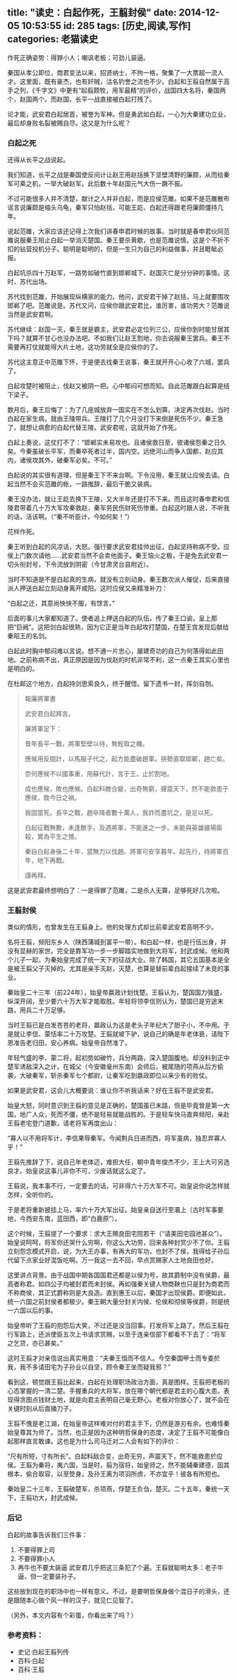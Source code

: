 title: "读史：白起作死，王翦封侯"
date: 2014-12-05 10:53:55
id: 285
tags: [历史,阅读,写作]
categories: 老猫读史
---

作死正确姿势：得罪小人；嘲讽老板；可劲儿装逼。

秦国从孝公即位，商君变法以来，招贤纳士，不拘一格，聚集了一大票超一流人才。这里面，既有豪杰，也有奸贼，沽名钓誉之流也不少。白起和王翦自然属于高手之列，《千字文》中更有“起翦颇牧，用军最精”的评价，战国四大名将，秦国两个，赵国两个。而赵国，长平一战直接被白起打残了。

论才能，武安君白起居首，被誉为军神。但是勇武如白起，一心为大秦建功立业，最后却身败名裂被赐自尽。这又是为什么呢？

<!--more-->

### 白起之死

还得从长平之战说起。

我们知道，长平之战是秦国使反间计让赵王用赵括换下坚壁清野的廉颇，从而给秦军可乘之机，一举大破赵军。此后数十年赵国元气大伤一蹶不振。

不过可能很多人并不清楚，献计之人并非白起，而是应侯范雎。如果不是范雎散布谣言说廉颇是缩头乌龟，秦军只怕赵括，可能王龁、白起还得跟老将廉颇僵持几年。

说起范雎，大家应该还记得上次我们讲春申君时候的故事。当时就是春申君伙同范雎说服秦王阻止白起一举消灭楚国。秦王要杀黄歇，也是范雎说情。这是个不折不扣的钻营投机分子。聪明是聪明的，但是一生只为自己的利益做事，并且睚眦必报。

白起坑杀四十万赵军，一路势如破竹直到邯郸城下，赵国灭亡是分分钟的事情。这时，苏代出场。

苏代找到范雎，开始展现纵横家的能力。他问，武安君干掉了赵括，马上就要围攻邯郸了吧。范雎说是。苏代又问，应侯你跟武安君比，谁厉害，谁功劳大？范雎说当然是武安君啊。

苏代继续：赵国一灭，秦王就是霸主，武安君必定位列三公，应侯你到时能甘居其下吗？就算不甘心也没办法吧。不如我们让赵王割地，你去说服秦王罢兵。秦王不需要再打仗就能得大片土地，这功劳就全是应侯你的了。

苏代这主意正中范雎下怀，于是便去找秦王说事，秦王就开开心心收了六城，罢兵了。

白起攻楚时被阻止，伐赵又被阴一把。心中郁闷可想而知。自此范雎跟白起算是结下梁子。

数月后，秦王后悔了：为了几座城放弃一国实在不怎么划算。决定再次伐赵。当时白起在家生病，就由王陵带兵。王陵打了几个月没打下来倒是死伤不少。秦王急了，就想让病愈的白起代替王陵。武安君呢，这就开始了作死。

白起上奏说，这仗打不了：“邯郸实未易攻也。且诸侯救日至，彼诸侯怨秦之日久矣。今秦虽破长平军，而秦卒死者过半，国内空。远绝河山而争人国都，赵应其内，诸侯攻其外，破秦军必矣。不可。”

白起说的其实很有道理，但是秦王下不来台啊。下令没用，秦王就让应侯去请。白起当然不会买范雎的帐，一路推辞，最后干脆又装病。

秦王没办法，就让王龁去换下王陵，又大半年还是打不下来。而且这时春申君和信陵君带着几十万大军攻秦救赵，秦军劳民伤财死伤惨重。白起这时跟人说，不听我的话，活该啊。（“秦不听臣计，今如何矣！”）

花样作死。

秦王听到白起的风凉话，大怒。强行要求武安君挂帅出征，白起坚持称病不受。应侯上门数次请他……武安君当然不会卖他面子。秦王恼火之极，于是免去武安君一切头衔封号，下令流放到阴密（今甘肃灵台县附近）。

当时不知道是不是白起真的生病，就没有立刻动身。秦王数次派人催促，后来直接派人押送白起立刻动身离开咸阳。这时应侯又来精准补刀：

“白起之迁，其意尚怏怏不服，有馀言。”

后面的事儿大家都知道了。使者追上押送白起的队伍，传了秦王口谕，呈上那把“巨阙”。这把剑白起很熟，因为它正是当年白起攻打楚国，在楚王宫发现后献给秦昭王的名剑。

白起此时胸中郁闷难以言说。想不通一片忠心，屡建奇功的自己为何落得如此田地。之前称病不出，真正原因是因为伐赵的时机非常不利，这一点秦王其实心里也是明白的。

在杜邮这个地方，白起持剑思索良久，终于醒悟。留下遗书一封，挥剑自刎。

> 報廉將軍書
> 
> 
> 武安君白起拜言。
> 
> 廉將軍足下：
> 
> 昔年長平一戰，將軍堅壁以待，無輕取之機。
> 
> 應候用反間計，以馬服子代之，起方能盡破趙軍。挾勢直取邯鄲，趙亡矣。
> 
> 奈何應候不以國事重，用蘇代計，言于王，止於割地。
> 
> 成也應候，敗也應候。白起料敵合變，出奇無窮，聲震天下，然不能救患于應侯，致今日之禍。
> 
> 我固當死。長平之戰，趙卒降者數十萬人，我詐而盡坑之，是足以死。
> 
> 白起征戰無數，未逢敵手。及遇將軍，不能進之一步。未能與英雄疆場廝殺，實為平生之憾。
> 
> 秦自白起身後二十年，當無力以伐趙。將軍可安享暮年。起先行，待將軍百年，地下再戰。
> 
> 
> 謹再拜。

这是武安君最终想明白了：一是得罪了范雎，二是杀人无算，足够死好几次啦。

### 王翦封侯

类似的情形，也曾发生在王翦身上。他的处理方式却比前辈武安君高明不少。

名将王翦，频阳东乡人（陕西蒲城到富平一带）。和白起一样，也是行伍出身，并没有显赫的家世。完全是靠军功一步一步脚踏实地做到大将军，封武成候。他和两个儿子一起，为秦始皇完成了统一天下的征战大业。除了韩国，其它五国基本是全是被王翦父子灭掉的。尤其是亲手灭赵，灭楚，也算是替前辈白起接续了未竞的事业。

秦始皇二十三年（前224年），始皇帝嬴政计划伐楚。王翦认为，楚国国力强盛，纵深开阔，至少要六十万大军才能取胜。年轻将领李信则认为，楚国已是穷途末路，用兵二十万足够。

当时王翦已是白发苍苍的老将，嬴政认为这是老头子年纪大了胆子小，不中用。于是就让李信、蒙恬率二十万攻楚。王翦就坡下驴，说自己的确是年老体衰，请陛下恩准告老归田，安心养病。始皇帝自然准了。

年轻气盛的李、蒙二将，起初势如破竹，兵分两路，深入楚国腹地。却没料到正中楚军诱敌深入之计。在城父（今安徽毫州东南）会师后，被尾随的项燕从后方偷袭，大破秦军，斩杀秦军七个都尉，让秦军吃到嬴政即位以来少有的败仗。

如果是武安君，这会儿大概要说：谁让你不听我话来？好在王翦不是武安君。

始皇大怒，同时意识到王翦的意见是正确的，楚国虽已末路，但是毕竟曾是第一大国，地广人众，死而不僵，绝不是轻易就能战胜的。于是轻车快马直奔频阳，亲赴王翦老宅登门道歉，请老将军再度出山：

“寡人以不用将军计，李信果辱秦军。今闻荆兵日进而西，将军虽病，独忍弃寡人乎！”

王翦先推辞了下，说自己年老体迈，难担大任，朝中青年俊杰不少，王上大可另选良才。始皇说这事儿非你不可，少废话就这么定了。

王翦说，我本事不行，一定要去的话，可非得六十万大军不可。始皇说你说怎样就怎样，全听你的。

于是老将重新披挂上马，率六十万大军出征。始皇亲自送行至灞上（古时军事要地，今西安东南，蓝田西，即“白鹿原”）。

这个时候，王翦提了一个要求：求大王赐良田宅院若干（“请美田宅园池甚众”）。始皇说呵呵，将军你还哭什么穷啊，你这么大功劳，回来各种封赏少不了你。王翦立刻怨念模式开启，说，为大王办事，有再大的军功，也封不了侯，我得给子孙后代留下点家业好混饭吃啊。万一我这一去不回，早点赏赐家人土地良田也好。

这里讲点背景。由于战国中期各国国君还都是以侯为号，故其爵制中没有侯爵，最高者称君。如四公子均被封君而未封侯。再如强秦关键人物商鞅也只是封为商君而不称商侯，其正式爵称则是大良造。直到惠王以后，秦国才出现侯爵。即便如此，统一六国之前封侯者都极少。秦王朝大量分封关内侯、伦侯和彻侯等侯爵，则是统一六国以后的事。

始皇帝听了王翦的抱怨后大笑，不过还是没当回事。打发将军上路了。然后王翦在行军路上，还派使臣五次上书请求赏赐，以至于连亲信部下都看不下去了：“将军之乞贷，亦已甚矣。”

这时王翦才对亲信说出真实用意：“夫秦王怚而不信人。今空秦国甲士而专委於我，我不多请田宅为子孙业以自坚，顾令秦王坐而疑我邪？”

看到这，顿觉跟王翦比起来，白起在处理职场政治方面，真是图样。王翦把老板的心态掌握的一清二楚。手握重兵的大将军，放在哪个朝代都是君主的心腹大患。表现得贪图点钱财土地，就是向君主表明自己毫无野心。老板对你放心了，就不会在关键时刻从后面捅刀子。

王翦不愧是老江湖，在始皇帝这样难对付的君主手下，仍然是游刃有余。也难怪秦始皇尊其为师了。当然，也正是因为这种明哲保身的态度，决定了王翦不可能像白起那样直言敢谏。这也是为什么司马迁对二人会有如下的评价：

“尺有所短，寸有所长”。白起料敌合变，出奇无穷，声震天下，然不能救患於应侯。王翦为秦将，夷六国，当是时，翦为宿将，始皇师之，然不能辅秦建德，固其根本，偷合取容，以至筊身。及孙王离为项羽所虏，不亦宜乎！彼各有所短也。

秦始皇二十三年，王翦破楚军，杀项燕，俘楚王负刍，楚灭。二十五年，秦统一天下，王翦功大，封武成候。

### 后记

白起的故事告诉我们三件事：

1.  不要得罪上司
2.  不要得罪小人
3.  再牛也不要太装逼
武安君几乎把这三条犯了个遍。王翦就聪明太多：老子牛逼，但一定要装孙子。

这些放到现在的职场中也一样有意义。不过，是要明哲保身做个混日子的滑头，还是跟随本心做个风一样的汉子，就见仁见智了。

（另外，本文内容有个彩蛋，你看出来了吗？）

### 参考资料：

*   史记·白起王翦列传
*   百科·白起
*   百科·王翦